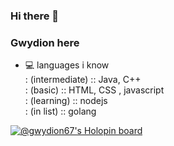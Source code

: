### Hi there 👋
### Gwydion here 
- 💻 languages i know <br>
  : (intermediate) :: Java, C++ <br>
  : (basic) :: HTML, CSS , javascript <br>
  : (learning) :: nodejs <br>
  : (in list) :: golang <br>



[![@gwydion67's Holopin board](https://holopin.me/gwydion67)](https://holopin.io/@gwydion67)

<!--
**gwydion67/gwydion67** is a ✨ _special_ ✨ repository because its `README.md` (this file) appears on your GitHub profile.

Here are some ideas to get you started:

- 🔭 I’m currently working on ...
- 🌱 I’m currently learning ...
- 👯 I’m looking to collaborate on ...
- 🤔 I’m looking for help with ...
- 💬 Ask me about ...
- 📫 How to reach me: ...
- 😄 Pronouns: ...
- ⚡ Fun fact: ...
-->
